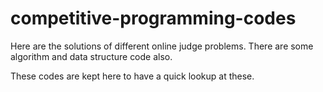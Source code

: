 # competitive-programming-codes

Here are the solutions of different online judge problems.
There are some algorithm and data structure code also. 

These codes are kept here to have a quick lookup at these.
